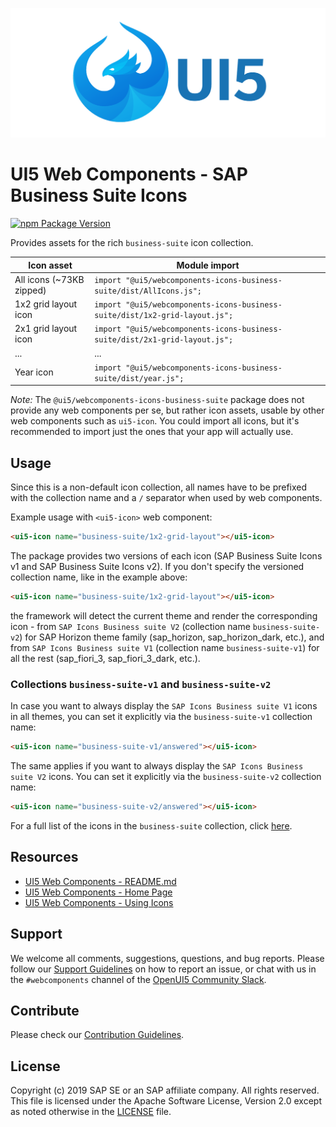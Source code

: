 ![UI5 icon](https://raw.githubusercontent.com/SAP/ui5-webcomponents/main/docs/images/UI5_logo_wide.png)


# UI5 Web Components - SAP Business Suite Icons

[![npm Package Version](https://badge.fury.io/js/%40ui5%2Fwebcomponents.svg)](https://www.npmjs.com/package/@ui5/webcomponents)

Provides assets for the rich `business-suite` icon collection.

| Icon asset               | Module import                                                               |
|--------------------------|-----------------------------------------------------------------------------|
| All icons (~73KB zipped) | `import "@ui5/webcomponents-icons-business-suite/dist/AllIcons.js";`        |
| 1x2 grid layout icon     | `import "@ui5/webcomponents-icons-business-suite/dist/1x2-grid-layout.js";` |
| 2x1 grid layout icon     | `import "@ui5/webcomponents-icons-business-suite/dist/2x1-grid-layout.js";` |
| ...                      | ...                                                                         |
| Year icon                | `import "@ui5/webcomponents-icons-business-suite/dist/year.js";`            |

*Note:* The `@ui5/webcomponents-icons-business-suite` package does not provide any web components per se, but rather icon assets,
usable by other web components such as `ui5-icon`. You could import all icons, but it's recommended to import
just the ones that your app will actually use.

## Usage

Since this is a non-default icon collection, all names have to be prefixed with the collection name and a `/` separator when used by web components.

Example usage with `<ui5-icon>` web component:

```html
<ui5-icon name="business-suite/1x2-grid-layout"></ui5-icon>
```

The package provides two versions of each icon (SAP Business Suite Icons v1 and SAP Business Suite Icons v2).
If you don't specify the versioned collection name, like in the example above:

```html
<ui5-icon name="business-suite/1x2-grid-layout"></ui5-icon>
```

the framework will detect the current theme and render the corresponding icon - from `SAP Icons Business suite V2` (collection name `business-suite-v2`) for SAP Horizon theme family  (sap_horizon, sap_horizon_dark, etc.), and from `SAP Icons Business suite V1` (collection name `business-suite-v1`) for all the rest (sap_fiori_3, sap_fiori_3_dark, etc.).

### Collections `business-suite-v1` and `business-suite-v2 `

In case you want to always display the `SAP Icons Business suite V1` icons in all themes, you can set it explicitly via the `business-suite-v1` collection name:

```html
<ui5-icon name="business-suite-v1/answered"></ui5-icon>
```

The same applies if you want to always display the `SAP Icons Business suite V2` icons. You can set it explicitly via the `business-suite-v2` collection name:
```html
<ui5-icon name="business-suite-v2/answered"></ui5-icon>
```

For a full list of the icons in the `business-suite` collection, click [here](https://ui5.sap.com/test-resources/sap/m/demokit/iconExplorer/webapp/index.html#/overview/BusinessSuiteInAppSymbols).

## Resources
- [UI5 Web Components - README.md](https://github.com/SAP/ui5-webcomponents/blob/main/README.md)
- [UI5 Web Components - Home Page](https://sap.github.io/ui5-webcomponents)
- [UI5 Web Components - Using Icons](https://sap.github.io/ui5-webcomponents/playground/getting-started/using-icons/)

## Support
We welcome all comments, suggestions, questions, and bug reports. Please follow our [Support Guidelines](https://github.com/SAP/ui5-webcomponents/blob/main/SUPPORT.md#-content) on how to report an issue, or chat with us in the `#webcomponents` channel of the [OpenUI5 Community Slack](https://join-ui5-slack.herokuapp.com/).

## Contribute
Please check our [Contribution Guidelines](https://github.com/SAP/ui5-webcomponents/blob/main/docs/6-contributing/02-conventions-and-guidelines.md).

## License
Copyright (c) 2019 SAP SE or an SAP affiliate company. All rights reserved.
This file is licensed under the Apache Software License, Version 2.0 except as noted otherwise in the [LICENSE](https://github.com/SAP/ui5-webcomponents/blob/main/LICENSE.txt) file.
